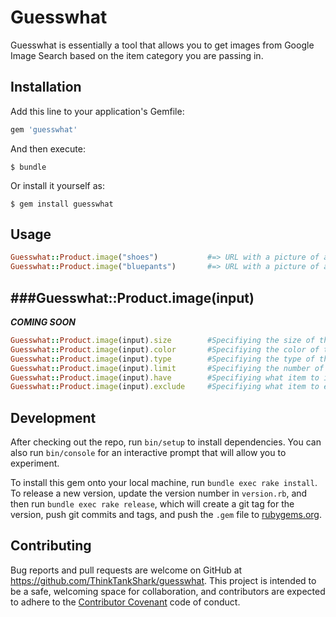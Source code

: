 # Guesswhat

Guesswhat is essentially a tool that allows you to get images from Google Image Search based on the item category you are passing in.

## Installation

Add this line to your application's Gemfile:

```ruby
gem 'guesswhat'
```

And then execute:

    $ bundle

Or install it yourself as:

    $ gem install guesswhat

## Usage

```ruby
Guesswhat::Product.image("shoes")           #=> URL with a picture of a shoe
Guesswhat::Product.image("bluepants")       #=> URL with a picture of a bluepants
```


###Guesswhat::Product.image(input)
---------------
***COMING SOON***

```ruby
Guesswhat::Product.image(input).size        #Specifiying the size of the image
Guesswhat::Product.image(input).color       #Specifiying the color of the image
Guesswhat::Product.image(input).type        #Specifiying the type of the image such as png, jpg, svg...
Guesswhat::Product.image(input).limit       #Specifiying the number of images needed
Guesswhat::Product.image(input).have        #Specifiying what item to include from the search
Guesswhat::Product.image(input).exclude     #Specifiying what item to exclude from the search
```

## Development

After checking out the repo, run `bin/setup` to install dependencies. You can also run `bin/console` for an interactive prompt that will allow you to experiment.

To install this gem onto your local machine, run `bundle exec rake install`. To release a new version, update the version number in `version.rb`, and then run `bundle exec rake release`, which will create a git tag for the version, push git commits and tags, and push the `.gem` file to [rubygems.org](https://rubygems.org).

## Contributing

Bug reports and pull requests are welcome on GitHub at https://github.com/ThinkTankShark/guesswhat. This project is intended to be a safe, welcoming space for collaboration, and contributors are expected to adhere to the [Contributor Covenant](http://contributor-covenant.org) code of conduct.

